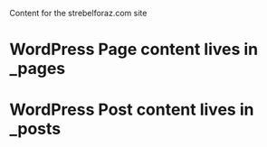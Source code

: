 Content for the strebelforaz.com site

# WordPress Page content lives in _pages

# WordPress Post content lives in _posts
